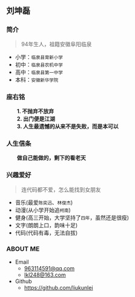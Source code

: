 ## 刘坤磊

### 简介  
>94年生人，祖籍安徽阜阳临泉  
- 小学：`临泉县育新小学`  
- 初中：`临泉县农机中学`  
- 高中：`临泉县第一中学`  
- 本科：`安徽新华学院`  

### 座右铭
　　**1. 不抛弃不放弃**  
　　**2. 出门便是江湖**  
　　**3. 人生最遗憾的从来不是失败，而是本可以**  

### 人生信条
　　**做自己能做的，剩下的看老天**

### 兴趣爱好
>连代码都不爱，怎么能找到女朋友  

- 音乐(最爱`陈奕迅`、`林俊杰`)
- 动漫(从小学开始追`柯南`)
- 健身(高三开始，大学坚持了`四年`，虽然还是很瘦)
- 文字(朗朗上口，韵味十足)
- 代码(代码有毒，无法自拔)

### ABOUT ME
- Email
  - 963114591@qq.com  
  - lkl248@163.com  
- Github  
  - https://github.com/liukunlei  
